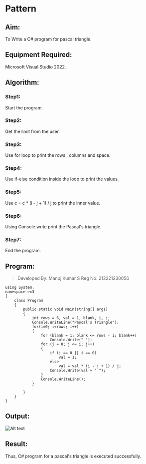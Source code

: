 # Pattern

## Aim:
To Write a C# program for pascal triangle.
## Equipment Required:
Microsoft Visual Studio 2022.
## Algorithm:
### Step1:
Start the program. 
### Step2:
Get the limit from the user. 
### Step3:
Use for loop to print the rows , columns and space. 
### Step4:
Use if-else condition inside the loop to print the values. 
### Step5:
Use c = c * (i - j + 1) / j to print the inner value. 
### Step6:
Using Console.write print the Pascal's triangle. 
### Step7:
End the program.
## Program:

>Developed By: Manoj Kumar S
>Reg No: 212221230056

```
using System;
namespace ex3
{
    class Program
    {
        public static void Main(string[] args)
        {
            int rows = 6, val = 1, blank, i, j;
            Console.WriteLine("Pascal's Triangle");
            for(i=0; i<rows; i++) 
            {
                for (blank = 1; blank <= rows - i; blank++)
                    Console.Write(" ");
                for (j = 0; j <= i; j++)
                {
                    if (j == 0 || i == 0)
                        val = 1;
                    else
                        val = val * (i - j + 1) / j;
                    Console.Write(val + " ");                    
                }
                Console.WriteLine();
            }

        }
    }
}
```
## Output:

![Alt text](o1.jpg)

## Result:
Thus, C# program for a pascal's triangle is executed successfully.
